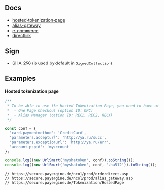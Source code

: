 

## Docs
- [hosted-tokenization-page](https://support-payengine.v-psp.com/~/media/kdb/pdf/concardis/en/eee5a544-7860-4428-9956-150d1a64805f/hosted-tokenization-page.ashx)
- [alias-gateway](https://support-payengine.v-psp.com/~/media/kdb/pdf/concardis/en/b5e53b03-49ff-4152-8df0-c14a02c1fdba/alias-gateway.ashx)
- [e-commerce](https://support-payengine.v-psp.com/~/media/kdb/pdf/concardis/en/123ae0b9-2864-48d4-9b06-7ed2d70db029/e-commerce.ashx)
- [directlink](https://support-payengine.v-psp.com/~/media/kdb/pdf/concardis/en/5fb19037-3393-4cea-bace-1fd21718119f/directlink.ashx)


## Sign
- SHA-256 (is used by default in `SignedCollection`)

## Examples

#### Hosted tokenization page
```js
/**
 * To be able to use the Hosted Tokenization Page, you need to have at least one of the following options enabled:
 *  - One Page Checkout (option ID: OPC)
 *  - Alias Manager (option ID: REC1, REC2, RECX)
 */

const conf = {
  'card.paymentmethod': 'CreditCard',
  'parameters.accepturl': 'http://ya.ru/succ',
  'parameters.exceptionurl': 'http://ya.ru/err',
  'account.pspid': 'myaccount'
};

console.log((new UrlSmart('myshatoken', conf)).toString());
console.log((new UrlSmart('myshatoken', conf, 'sha512')).toString());
```

```
// https://secure.payengine.de/ncol/prod/orderdirect.asp
// https://secure.payengine.de/ncol/prod/alias_gateway.asp
// https://secure.payengine.de/Tokenization/HostedPage
```
